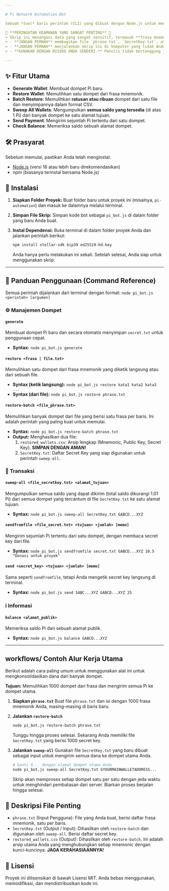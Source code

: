 ```yaml
---

# Pi Network Automation Bot

Sebuah *tool* baris perintah (CLI) yang dibuat dengan Node.js untuk mengotomatiskan berbagai tugas di blockchain Pi Network. Alat ini dirancang untuk membantu pengguna mengelola banyak dompet, memulihkan dari frasa mnemonik, dan mengkonsolidasikan dana secara efisien.

🚨 **PERINGATAN KEAMANAN YANG SANGAT PENTING** 🚨
> Skrip ini menangani data yang sangat sensitif, termasuk **frasa mnemonik** dan **secret key**.
> - **JANGAN PERNAH** membagikan file `phrase.txt`, `SecretKey.txt`, atau `restored_wallets.csv` kepada siapapun.
> - **JANGAN PERNAH** menjalankan skrip ini di komputer yang tidak Anda percayai atau di lingkungan publik.
> - **GUNAKAN DENGAN RISIKO ANDA SENDIRI.** Penulis tidak bertanggung jawab atas kehilangan dana apa pun.

---
```


## ✨ Fitur Utama

-   **Generate Wallet**: Membuat dompet Pi baru.
-   **Restore Wallet**: Memulihkan satu dompet dari frasa mnemonik.
-   **Batch Restore**: Memulihkan **ratusan atau ribuan** dompet dari satu file dan menyimpannya dalam format CSV.
-   **Sweep All Wallets**: Mengumpulkan **semua saldo yang tersedia** (di atas 1 Pi) dari banyak dompet ke satu alamat tujuan.
-   **Send Payment**: Mengirim sejumlah Pi tertentu dari satu dompet.
-   **Check Balance**: Memeriksa saldo sebuah alamat dompet.

## 🛠️ Prasyarat

Sebelum memulai, pastikan Anda telah menginstal:
-   [Node.js](https://nodejs.org/) (versi 16 atau lebih baru direkomendasikan)
-   npm (biasanya terinstal bersama Node.js)

## 🚀 Instalasi

1.  **Siapkan Folder Proyek:**
    Buat folder baru untuk proyek ini (misalnya, `pi-automation`) dan masuk ke dalamnya melalui terminal.

2.  **Simpan File Skrip:**
    Simpan kode bot sebagai `pi_bot.js` di dalam folder yang baru Anda buat.

3.  **Instal Dependensi:**
    Buka terminal di dalam folder proyek Anda dan jalankan perintah berikut:
    ```bash
    npm install stellar-sdk bip39 ed25519-hd-key
    ```
    Anda hanya perlu melakukan ini sekali. Setelah selesai, Anda siap untuk menggunakan skrip.

---

## 📖 Panduan Penggunaan (Command Reference)

Semua perintah dijalankan dari terminal dengan format: `node pi_bot.js <perintah> [argumen]`

### ⚙️ Manajemen Dompet

#### `generate`
Membuat dompet Pi baru dan secara otomatis menyimpan `secret.txt` untuk penggunaan cepat.
-   **Syntax:** `node pi_bot.js generate`

#### `restore <frasa | file.txt>`
Memulihkan satu dompet dari frasa mnemonik yang diketik langsung atau dari sebuah file.
-   **Syntax (ketik langsung):** `node pi_bot.js restore kata1 kata2 kata3 ...`
-   **Syntax (dari file):** `node pi_bot.js restore phrase.txt`

#### `restore-batch <file_phrase.txt>`
Memulihkan banyak dompet dari file yang berisi satu frasa per baris. Ini adalah perintah yang paling kuat untuk memulai.
-   **Syntax:** `node pi_bot.js restore-batch phrase.txt`
-   **Output:** Menghasilkan dua file:
    1.  `restored_wallets.csv`: Arsip lengkap (Mnemonic, Public Key, Secret Key). **SIMPAN DENGAN AMAN!**
    2.  `SecretKey.txt`: Daftar Secret Key yang siap digunakan untuk perintah `sweep-all`.

### 💸 Transaksi

#### `sweep-all <file_secretkey.txt> <alamat_tujuan>`
Mengumpulkan semua saldo yang dapat dikirim (total saldo dikurangi 1.01 Pi) dari semua dompet yang tercantum di file `SecretKey.txt` ke satu alamat tujuan.
-   **Syntax:** `node pi_bot.js sweep-all SecretKey.txt GABCD...XYZ`

#### `sendfromfile <file_secret.txt> <tujuan> <jumlah> [memo]`
Mengirim sejumlah Pi tertentu dari satu dompet, dengan membaca secret key dari file.
-   **Syntax:** `node pi_bot.js sendfromfile secret.txt GABCD...XYZ 10.5 "Donasi untuk proyek"`

#### `send <secret_key> <tujuan> <jumlah> [memo]`
Sama seperti `sendfromfile`, tetapi Anda mengetik secret key langsung di terminal.
-   **Syntax:** `node pi_bot.js send SABC...XYZ GABCD...XYZ 25`

### ℹ️ Informasi

#### `balance <alamat_publik>`
Memeriksa saldo Pi dari sebuah alamat publik.
-   **Syntax:** `node pi_bot.js balance GABCD...XYZ`

---

##  workflows/ Contoh Alur Kerja Utama

Berikut adalah cara paling umum untuk menggunakan alat ini untuk mengkonsolidasikan dana dari banyak dompet.

**Tujuan:** Memulihkan 1000 dompet dari frasa dan mengirim semua Pi ke dompet utama.

1.  **Siapkan `phrase.txt`**
    Buat file `phrase.txt` dan isi dengan 1000 frasa mnemonik Anda, masing-masing di baris baru.

2.  **Jalankan `restore-batch`**
    ```bash
    node pi_bot.js restore-batch phrase.txt
    ```
    Tunggu hingga proses selesai. Sekarang Anda memiliki file `SecretKey.txt` yang berisi 1000 secret key.

3.  **Jalankan `sweep-all`**
    Gunakan file `SecretKey.txt` yang baru dibuat sebagai input untuk mengirim semua dana ke dompet utama Anda.
    ```bash
    # Ganti G... dengan alamat dompet utama Anda
    node pi_bot.js sweep-all SecretKey.txt GYOURMAINWALLETADDRESS...
    ```
    Skrip akan memproses setiap dompet satu per satu dengan jeda waktu untuk menghindari pembatasan dari server. Biarkan proses berjalan hingga selesai.

## 📄 Deskripsi File Penting

-   `phrase.txt` (Input Pengguna): File yang Anda buat, berisi daftar frasa mnemonik, satu per baris.
-   `SecretKey.txt` (Output / Input): Dihasilkan oleh `restore-batch` dan digunakan oleh `sweep-all`. Berisi daftar secret key.
-   `restored_wallets.csv` (Output): Dihasilkan oleh `restore-batch`. Ini adalah arsip utama Anda yang menghubungkan setiap mnemonic dengan kunci-kuncinya. **JAGA KERAHASIAANNYA!**

## 📜 Lisensi

Proyek ini dilisensikan di bawah Lisensi MIT. Anda bebas menggunakan, memodifikasi, dan mendistribusikan kode ini.
